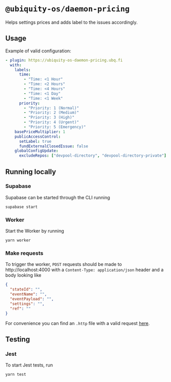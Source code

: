 # `@ubiquity-os/daemon-pricing`

Helps settings prices and adds label to the issues accordingly.

## Usage

Example of valid configuration:

```yml
- plugin: https://ubiquity-os-daemon-pricing.ubq.fi
  with:
    labels:
      time:
        - "Time: <1 Hour"
        - "Time: <2 Hours"
        - "Time: <4 Hours"
        - "Time: <1 Day"
        - "Time: <1 Week"
      priority:
        - "Priority: 1 (Normal)"
        - "Priority: 2 (Medium)"
        - "Priority: 3 (High)"
        - "Priority: 4 (Urgent)"
        - "Priority: 5 (Emergency)"
    basePriceMultiplier: 1
    publicAccessControl:
      setLabel: true
      fundExternalClosedIssue: false
    globalConfigUpdate:
      excludeRepos: ["devpool-directory", "devpool-directory-private"]
```

## Running locally

### Supabase

Supabase can be started through the CLI running

```shell
supabase start
```

### Worker

Start the Worker by running

```shell
yarn worker
```

### Make requests

To trigger the worker, `POST` requests should be made to http://localhost:4000 with a `Content-Type: application/json`
header and a body
looking like

```json
{
  "stateId": "",
  "eventName": "",
  "eventPayload": "",
  "settings": "",
  "ref": ""
}
```

For convenience you can find an `.http` file with a valid request [here](/tests/http/request.http).

## Testing

### Jest

To start Jest tests, run

```shell
yarn test
```
